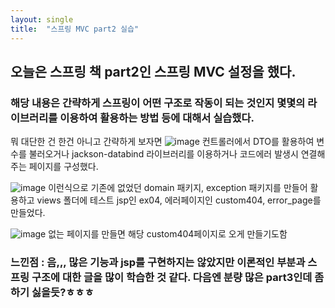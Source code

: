 ```yaml
---
layout: single
title:  "스프링 MVC part2 실습"
---
```


## 오늘은 스프링 책 part2인 스프링 MVC 설정을 했다.
### 해당 내용은 간략하게 스프링이 어떤 구조로 작동이 되는 것인지 몇몇의 라이브러리를 이용하여 활용하는 방법 등에 대해서 실습했다.

뭐 대단한 건 한건 아니고 간략하게 보자면
![image](https://user-images.githubusercontent.com/82017472/220116609-5aa6539b-17ef-43f7-9172-9b91805ab0d0.png)
컨트롤러에서 DTO를 활용하여 변수를 불러오거나 jackson-databind 라이브러리를 이용하거나 코드에러 발생시 연결해주는 페이지를 구성했다.

![image](https://user-images.githubusercontent.com/82017472/220117028-2dd16e3a-6a2b-4d70-b7be-d1e1fa5c17b4.png)
이런식으로 기존에 없었던 domain 패키지, exception 패키지를 만들어 활용하고 views 폴더에 테스트 jsp인 ex04, 에러페이지인 custom404, error_page를 만들었다.

![image](https://user-images.githubusercontent.com/82017472/220117374-bd15d132-5f2c-469a-971a-4fb1677d3fc1.png)
없는 페이지를 만들면 해당 custom404페이지로 오게 만들기도함

### 느낀점 : 음,,, 많은 기능과 jsp를 구현하지는 않았지만 이론적인 부분과 스프링 구조에 대한 글을 많이 학습한 것 같다. 다음엔 분량 많은 part3인데 좀 하기 싫을듯?ㅎㅎㅎ
